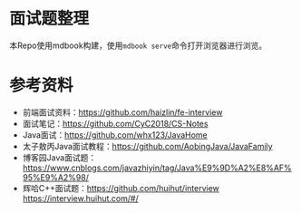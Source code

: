 # 面试题整理
本Repo使用mdbook构建，使用`mdbook serve`命令打开浏览器进行浏览。  


# 参考资料
* 前端面试资料：https://github.com/haizlin/fe-interview
* 面试笔记：https://github.com/CyC2018/CS-Notes
* Java面试：https://github.com/whx123/JavaHome
* 太子敖丙Java面试教程：https://github.com/AobingJava/JavaFamily
* 博客园Java面试题：https://www.cnblogs.com/javazhiyin/tag/Java%E9%9D%A2%E8%AF%95%E9%A2%98/
* 辉哈C++面试题：https://github.com/huihut/interview  https://interview.huihut.com/#/